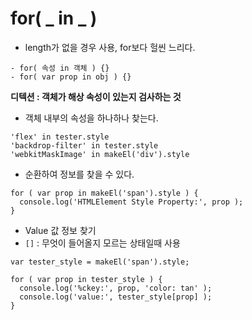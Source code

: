 # for( _ in _ )
- length가 없을 경우 사용, for보다 헐씬 느리다.

```
- for( 속성 in 객체 ) {}
- for( var prop in obj ) {}
```

**디텍션 : 객체가 해상 속성이 있는지 검사하는 것**


- 객체 내부의 속성을 하나하나 찾는다.
```
'flex' in tester.style
'backdrop-filter' in tester.style
'webkitMaskImage' in makeEl('div').style
```  

- 순환하여 정보를 찾을 수 있다.
```
for ( var prop in makeEl('span').style ) {
  console.log('HTMLElement Style Property:', prop );
}
```

- Value 값 정보 찾기
- `[]` : 무엇이 들어올지 모르는 상태일때 사용

```
var tester_style = makeEl('span').style;

for ( var prop in tester_style ) {
  console.log('%ckey:', prop, 'color: tan' );
  console.log('value:', tester_style[prop] );
}
```
